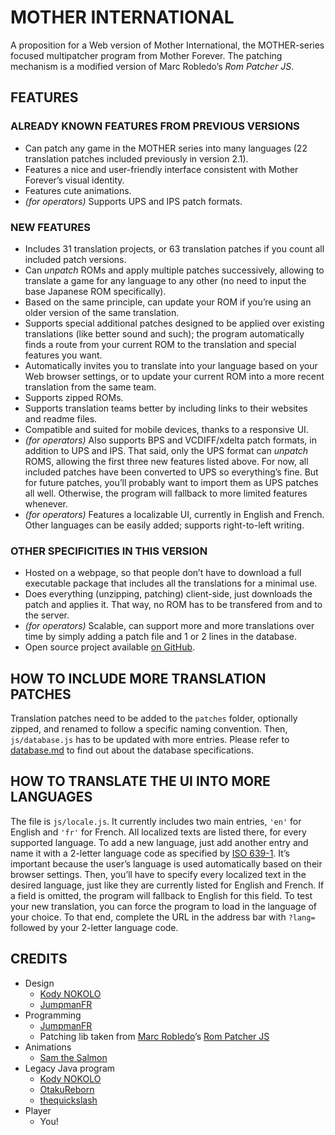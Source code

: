 # MOTHER INTERNATIONAL
A proposition for a Web version of Mother International, the MOTHER-series focused multipatcher program from Mother Forever.
The patching mechanism is a modified version of Marc Robledo’s *Rom Patcher JS*.

## FEATURES

### ALREADY KNOWN FEATURES FROM PREVIOUS VERSIONS
* Can patch any game in the MOTHER series into many languages (22 translation patches included previously in version 2.1).
* Features a nice and user-friendly interface consistent with Mother Forever’s visual identity.
* Features cute animations.
* *(for operators)* Supports UPS and IPS patch formats.

### NEW FEATURES
* Includes 31 translation projects, or 63 translation patches if you count all included patch versions.
* Can *unpatch* ROMs and apply multiple patches successively, allowing to translate a game for any language to any other (no need to input the base Japanese ROM specifically).
* Based on the same principle, can update your ROM if you’re using an older version of the same translation.
* Supports special additional patches designed to be applied over existing translations (like better sound and such); the program automatically finds a route from your current ROM to the translation and special features you want.
* Automatically invites you to translate into your language based on your Web browser settings, or to update your current ROM into a more recent translation from the same team.
* Supports zipped ROMs.
* Supports translation teams better by including links to their websites and readme files.
* Compatible and suited for mobile devices, thanks to a responsive UI.
* *(for operators)* Also supports BPS and VCDIFF/xdelta patch formats, in addition to UPS and IPS. That said, only the UPS format can *unpatch* ROMS, allowing the first three new features listed above. For now, all included patches have been converted to UPS so everything’s fine. But for future patches, you’ll probably want to import them as UPS patches all well. Otherwise, the program will fallback to more limited features whenever.
* *(for operators)* Features a localizable UI, currently in English and French. Other languages can be easily added; supports right-to-left writing.

### OTHER SPECIFICITIES IN THIS VERSION
* Hosted on a webpage, so that people don’t have to download a full executable package that includes all the translations for a minimal use.
* Does everything (unzipping, patching) client-side, just downloads the patch and applies it. That way, no ROM has to be transfered from and to the server.
* *(for operators)* Scalable, can support more and more translations over time by simply adding a patch file and 1 or 2 lines in the database.
* Open source project available [on GitHub](https://github.com/JumpmanFR/MotherInternational).

## HOW TO INCLUDE MORE TRANSLATION PATCHES
Translation patches need to be added to the `patches` folder, optionally zipped, and renamed to follow a specific naming convention.
Then, `js/database.js` has to be updated with more entries.
Please refer to [database.md](database.md) to find out about the database specifications.

## HOW TO TRANSLATE THE UI INTO MORE LANGUAGES
The file is `js/locale.js`. It currently includes two main entries, `'en'` for English and `'fr'` for French. All localized texts are listed there, for every supported language.
To add a new language, just add another entry and name it with a 2-letter language code as specified by [ISO 639-1](https://en.wikipedia.org/wiki/List_of_ISO_639-1_codes). It’s important because the user’s language is used automatically based on their browser settings.
Then, you’ll have to specify every localized text in the desired language, just like they are currently listed for English and French. If a field is omitted, the program will fallback to English for this field.
To test your new translation, you can force the program to load in the language of your choice. To that end, complete the URL in the address bar with `?lang=` followed by your 2-letter language code.

## CREDITS
* Design
	* [Kody NOKOLO](https://twitter.com/KodyNOKOLO)
	* [JumpmanFR](https://twitter.com/JumpmanFR)
* Programming
	* [JumpmanFR](https://twitter.com/JumpmanFR)
	* Patching lib taken from [Marc Robledo](https://twitter.com/marc_robledo)’s [Rom Patcher JS](https://www.marcrobledo.com/RomPatcher.js/)
* Animations
	* [Sam the Salmon](https://twitter.com/Sam_the_SaImon)
* Legacy Java program
	* [Kody NOKOLO](https://twitter.com/KodyNOKOLO)
	* [OtakuReborn](https://twitter.com/otakureborn)
	* [thequickslash](https://twitter.com/thequickslash)
* Player
	* You!

